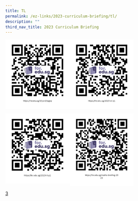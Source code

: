 ```yaml
---
title: TL
permalink: /ez-links/2023-curriculum-briefing/tl/
description: ""
third_nav_title: 2023 Curriculum Briefing
---
```

<p><a href="https://staging.dlepvymbvefa4.amplifyapp.com/files/13jan23pgvp.pdf">
<img style="width:40%" align=left src="/images/tl1.png">
</a></p>

<p><a href="https://staging.dlepvymbvefa4.amplifyapp.com/files/2023-el-p1.pdf">
<img style="width:40%" align=left src="/images/tl2.png">
</a></p>
<br clear=left>

<p><a href="https://staging.dlepvymbvefa4.amplifyapp.com/files/2023-tl-p1.pdf">
<img style="width:40%" align=left src="/images/tl3.png">
</a></p>

<p><a href="https://staging.dlepvymbvefa4.amplifyapp.com/files/maths-briefing-2023.pdf">
<img style="width:40%" align=left src="/images/tl4.png">
</a></p>
<br clear=left>

[3](/files/2023-tl-p1.pdf)